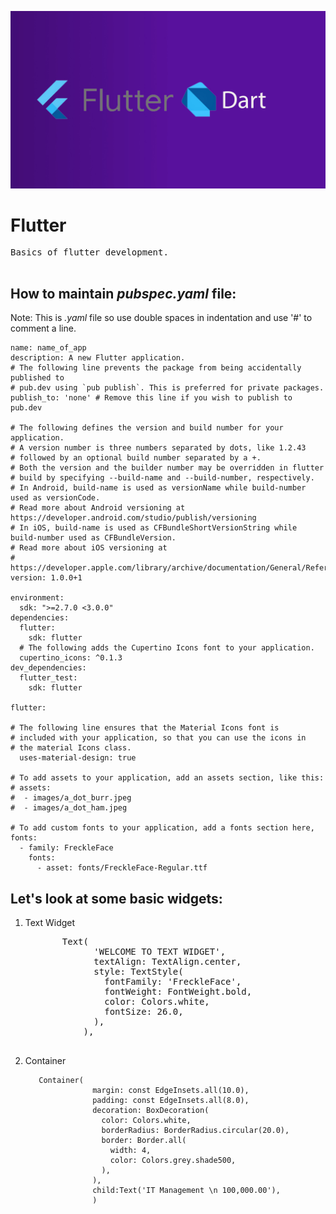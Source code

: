 ![flutter](https://github.com/rohitm17/Flutter/blob/master/screenshots/flutter-DART.jpg)

<h1>Flutter</h1>

<pre>
Basics of flutter development.

</pre>

     
  
<h2>How to maintain <i>pubspec.yaml</i> file:</h2>

Note: This is <i>.yaml</i> file so use double spaces in indentation and use '#' to comment a line.

    name: name_of_app
    description: A new Flutter application.
    # The following line prevents the package from being accidentally published to
    # pub.dev using `pub publish`. This is preferred for private packages.
    publish_to: 'none' # Remove this line if you wish to publish to pub.dev

    # The following defines the version and build number for your application.
    # A version number is three numbers separated by dots, like 1.2.43
    # followed by an optional build number separated by a +.
    # Both the version and the builder number may be overridden in flutter
    # build by specifying --build-name and --build-number, respectively.
    # In Android, build-name is used as versionName while build-number used as versionCode.
    # Read more about Android versioning at https://developer.android.com/studio/publish/versioning
    # In iOS, build-name is used as CFBundleShortVersionString while build-number used as CFBundleVersion.
    # Read more about iOS versioning at
    # https://developer.apple.com/library/archive/documentation/General/Reference/InfoPlistKeyReference/Articles/CoreFoundationKeys.html
    version: 1.0.0+1

    environment:
      sdk: ">=2.7.0 <3.0.0"
    dependencies:
      flutter:
        sdk: flutter  
      # The following adds the Cupertino Icons font to your application.
      cupertino_icons: ^0.1.3
    dev_dependencies:
      flutter_test:
        sdk: flutter  
        
    flutter:

    # The following line ensures that the Material Icons font is
    # included with your application, so that you can use the icons in
    # the material Icons class.
      uses-material-design: true    
    
    # To add assets to your application, add an assets section, like this:
    # assets:
    #  - images/a_dot_burr.jpeg
    #  - images/a_dot_ham.jpeg
    
    # To add custom fonts to your application, add a fonts section here,
    fonts:
      - family: FreckleFace
        fonts:
          - asset: fonts/FreckleFace-Regular.ttf



<h2>Let's look at some basic widgets:</h2>

1. Text Widget


     <pre>
          Text(
                'WELCOME TO TEXT WIDGET',
                textAlign: TextAlign.center,
                style: TextStyle(
                  fontFamily: 'FreckleFace',
                  fontWeight: FontWeight.bold,
                  color: Colors.white,
                  fontSize: 26.0,
                ),
              ),
      </pre>        

2. Container

          Container(
                      margin: const EdgeInsets.all(10.0),
                      padding: const EdgeInsets.all(8.0),
                      decoration: BoxDecoration(
                        color: Colors.white,
                        borderRadius: BorderRadius.circular(20.0),
                        border: Border.all(
                          width: 4,
                          color: Colors.grey.shade500,
                        ),
                      ),
                      child:Text('IT Management \n 100,000.00'),
                      )
